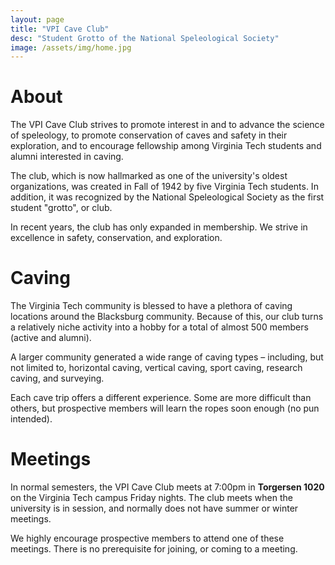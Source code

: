 ```yaml
---
layout: page
title: "VPI Cave Club"
desc: "Student Grotto of the National Speleological Society"
image: /assets/img/home.jpg
---
```


# About

The VPI Cave Club strives to promote interest in and to advance the science of speleology, to promote conservation of caves and safety in their exploration, and to encourage fellowship among Virginia Tech students and alumni interested in caving.

The club, which is now hallmarked as one of the university's oldest organizations, was created in Fall of 1942 by five Virginia Tech students. In addition, it was recognized by the National Speleological Society as the first student "grotto", or club.

In recent years, the club has only expanded in membership. We strive in excellence in safety, conservation, and exploration.

# Caving

The Virginia Tech community is blessed to have a plethora of caving locations around the Blacksburg community. Because of this, our club turns a relatively niche activity into a hobby for a total of almost 500 members (active and alumni).

A larger community generated a wide range of caving types – including, but not limited to, horizontal caving, vertical caving, sport caving, research caving, and surveying.

Each cave trip offers a different experience. Some are more difficult than others, but prospective members will learn the ropes soon enough (no pun intended).

# Meetings

In normal semesters, the VPI Cave Club meets at 7:00pm in **Torgersen 1020** on the Virginia Tech campus Friday nights. The club meets when the university is in session, and normally does not have summer or winter meetings.

We highly encourage prospective members to attend one of these meetings. There is no prerequisite for joining, or coming to a meeting.